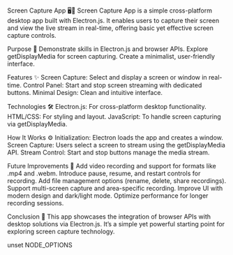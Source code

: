 Screen Capture App 🖥️📸
Screen Capture App is a simple cross-platform desktop app built with Electron.js. It enables users to capture their screen and view the live stream in real-time, offering basic yet effective screen capture controls.

Purpose 🎯
Demonstrate skills in Electron.js and browser APIs.
Explore getDisplayMedia for screen capturing.
Create a minimalist, user-friendly interface.

Features ✨
Screen Capture: Select and display a screen or window in real-time.
Control Panel: Start and stop screen streaming with dedicated buttons.
Minimal Design: Clean and intuitive interface.

Technologies 🛠️
Electron.js: For cross-platform desktop functionality.
HTML/CSS: For styling and layout.
JavaScript: To handle screen capturing via getDisplayMedia.

How It Works ⚙️
Initialization: Electron loads the app and creates a window.
Screen Capture: Users select a screen to stream using the getDisplayMedia API.
Stream Control: Start and stop buttons manage the media stream.

Future Improvements 🔧
Add video recording and support for formats like .mp4 and .webm.
Introduce pause, resume, and restart controls for recording.
Add file management options (rename, delete, share recordings).
Support multi-screen capture and area-specific recording.
Improve UI with modern design and dark/light mode.
Optimize performance for longer recording sessions.

Conclusion 🏁
This app showcases the integration of browser APIs with desktop solutions via Electron.js. It’s a simple yet powerful starting point for exploring screen capture technology.

unset NODE_OPTIONS
